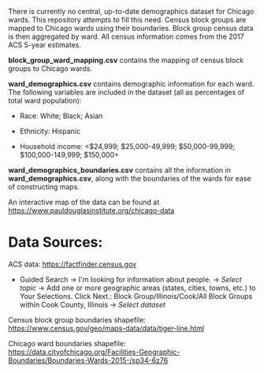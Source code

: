 There is currently no central, up-to-date demographics dataset for Chicago wards. This repository attempts to fill this need. Census block groups are mapped to Chicago wards using their boundaries. Block group census data is then aggregated by ward. All census information comes from the 2017 ACS 5-year estimates.

**block_group_ward_mapping.csv** contains the mapping of census block groups to Chicago wards.

**ward_demographics.csv** contains demographic information for each ward. The following variables are included in the dataset (all as percentages of total ward population):

* Race: White; Black; Asian

* Ethnicity: Hispanic

* Household income: <$24,999; $25,000-49,999; $50,000-99,999; $100,000-149,999; $150,000+

**ward_demographics_boundaries.csv** contains all the information in **ward_demographics.csv**, along with the boundaries of the wards for ease of constructing maps.

An interactive map of the data can be found at https://www.pauldouglasinstitute.org/chicago-data

# Data Sources:
ACS data: https://factfinder.census.gov 

* Guided Search -> I'm looking for information about people. -> *Select topic* -> Add one or more geographic areas (states, cities, towns, etc.) to Your Selections. Click Next.: Block Group/Illinois/Cook/All Block Groups within Cook County, Illinois -> *Select dataset*

Census block group boundaries shapefile: https://www.census.gov/geo/maps-data/data/tiger-line.html

Chicago ward boundaries shapefile: https://data.cityofchicago.org/Facilities-Geographic-Boundaries/Boundaries-Wards-2015-/sp34-6z76